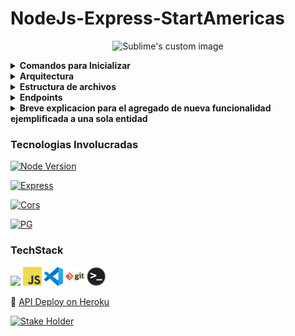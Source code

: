 
# NodeJs-Express-StartAmericas 
<p align="center">
  <img src="https://raw.githubusercontent.com/MicaelliMedeiros/micaellimedeiros/master/image/computer-illustration.png" alt="Sublime's custom image" min-width="400px" max-width="1000px" width="600px" height="400px" alt="Computador iuriCode"/>
</p>


<details>
  <summary><strong>Comandos para Inicializar</strong></summary>

#### Comando para instalar Dependencias 

    npm install  

#### Comando para Ejecutar el Proyecto

    node server.js || npm start
    
- *Comienza a escuchar en el puerto [localhost 5000](http://localhost:5000/)*

</details>

<details>
    <summary><strong>Arquitectura</strong></summary>

### MVC (Modelo Vista Controlador)
  Start Servicio de Datos sigue una arquitectura basada en capas la cual es el patrón de diseño que especifica cómo debe ser estructurada una aplicación, así como las capas que van a componer la misma y sus propias funcionalidades, este tipo de diseño fue implementado debido a que existía la necesidad de separar los diferentes aspectos del desarrollo como de qué forma se presenta los datos, donde se maneja la lógica de negocio, mecanismos de almacenamiento (Base de datos), entre otros.
Esta arquitectura se centra en la separación de la aplicación en capas aplicando por muy debajo el principio de separación de preocupaciones (SoC)
La arquitectura en capas consta en dividir la aplicación en capas, con la intención de que cada capa tenga un rol muy definido, como por ejemplo en caso del backend tenga la capa de presentación (JSON,data,etc..), una capa de regla de negocios (Servicios) y una capa de acceso a datos (DAO), la definición del número de capas van de acuerdo a la necesidad que se tenga en cuanto a funcionalidad se desee especificar en una.
 Los diagramas C4 son de gran utilidad para un mejor entendimiento del flujo que se sigue en todo el proceso por lo cual a continuación se muestran de ejemplo los diagramas  c3 y c4 de la entidad proyecto debido a que se repite el mismo flujo para otras entidades:
  
#### Diagrama 1: Diagrama de Clases Perteneciente al Modelo C3
  <p align="center">
  <img src="https://user-images.githubusercontent.com/74753713/145108457-7bbd740a-1fbf-4c2d-9e15-bc466bd56561.png" alt="Sublime's custom image"/>
</p>

#### Diagrama 2: Diagrama de Clases Perteneciente al Modelo C4
<p align="center">
  <img src="https://user-images.githubusercontent.com/74753713/145110042-db6c91e9-352e-418e-8b5d-2ec063a7b43a.png" alt="Sublime's custom image"/>
</p>
  


  

</details>

<details>
  <summary><strong>Estructura de archivos</strong></summary>
  
- Config: En este apartado se encuentran la conexion con la tabla de la base de datos, Startup de la aplicacion, configuracion de Cors, etc.
- Documentation: Se encuentra los archivos sql de los eventos, proyectos y de usuarios. Como tambien se encuentra el postman que nos permite realizar pruebas como los requests, para validar que los endpoints que se crearon trabajen de manera correcta.

- Routes: Se encuentra los Endpoints de la API que responden las peticiones que se realicen a este.

- Services: En esta carpeta se encuentran los servicios, las cuales van a ser llamados para ser actualizados algunos modelos o solicitudes dependiendo el contexto. Es el responsable de crear modelos, recuperar, actualizacion de valores o de recursos, como tambien de la logica de la aplicacion.

    
### Recomendaciones 
    Implementar sequelize
</details>

<details>
    <summary><strong>Endpoints</strong></summary>
  
## Usuarios 
|    Tipo  | Peticion                  | URL  	                                          |
|----------|---------------------------|--------------------------------------------------|
|    GET   |  All Users                | http://localhost:5000/extended_form              |
|    GET   |  Users by Id              | http://localhost:5000/extended_form/{id_usuario} |
|    GET   |  Insignias by User Id     | http://localhost:5000/insignias/{id_usuario}     |
|  DELETE  |  Dar de baja un usuario   | http://localhost:5000/disable_user/{id_usuario}  |
|   POST   |  User                     | http://localhost:5000/extended_form/{id_usuario} |
|    PUT   |  User                     | http://localhost:5000/extended_form/{id_usuario} |
|    PUT   |  Insignias by User Id     | http://localhost:5000/extended_form/{id_usuario} |


## Proyectos  
|    Tipo  | Peticion                                                        | URL  	                                                                           |
|----------|-----------------------------------------------------------------|-----------------------------------------------------------------------------------|
|    GET   |  All projects            		     						                   | http://localhost:5000/get_proyectos	                                             |
|    GET   |  A specific project       		     						                   | http://localhost:5000/get_proyecto/{id_project}                                   |
|    GET   |  Volunteer participation in project     						             | http://localhost:5000/participate/{id_project}/sesion/{id_usuario}                |
|    GET   |  All project participants   	     						                   | http://localhost:5000/get_participantes_proyecto_simple/{id_project}              |
|    GET   |  All projects in a category             				     		         | http://localhost:5000/get_proyectos/{category_name}                               |
|    GET   |  All projects in which I have participated as a volunteer       | http://localhost:5000/sesion/{id_usuario}/get_my_proyectos                        | 
|    GET   |  All leaders     									                             | http://localhost:5000/get_lideres                                                 |
|    GET   |  Get user role                 							                   | http://localhost:5000/get_rol/{id_usuario}                                        |
|    GET   |  Get participants number             						               | http://localhost:5000/get_numero_participantes/{id_project}                       |
|    GET   |  Get project events     								                         | http://localhost:5000/get_eventos_proyecto/{id_project}                           |
|    GET   |  Get finished projects   								                       | http://localhost:5000/get_proyectos_acabado                                       |
|    GET   |  Get projects Categories                    					           | http://localhost:5000/get_categoria_proyectos                                     |
|    GET   |  Get Users                     							                   | http://localhost:5000/get_usuarios                                                |
|    GET   |  Get project image    								                           | http://localhost:5000/get_image_proyecto/{id_project}                             |
|  DELETE  |  Delete project   									                             | http://localhost:5000/delete_proyecto/{id_project}                                |
|  DELETE  |  Cancel project participation   							                   | http://localhost:5000/cancel_participate_proyecto/{id_project}/sesion/{id_usuario}|
|   POST   |  Create Project                     						                 | http://localhost:5000/create_proyecto                                             |    
|   POST   |  Assing project image                     						           | http://localhost:5000/create_imagen_proyecto/{id_project}                         |
|    PUT   |  Update Project                     						                 | http://localhost:5000/update_proyecto/{id_project}                                |
|    PUT   |  Participate in proyect    							                       | http://localhost:5000/participate_proyecto/{id_project}/sesion/{id_usuario}       |
|    PUT   |  Participate in past proyect     							                 |http://localhost:5000/participate_past_proyecto/{idproject}/sesion/{idctuser}/volunteer/{idusuario} |
  
## Eventos  
|    Tipo  | Peticion                               | URL  	                                                                           |
|----------|----------------------------------------|----------------------------------------------------------------------------------|
|    GET   |  All Events                            | http://localhost:5000/eventos              	                                     |
|    GET   |  All Lideres                           | http://localhost:5000/lideres              	                                     |
|    GET   |  All Categories                        | http://localhost:5000/eventos/categorias                                         |
|    GET   |  Events by Id                          | http://localhost:5000/eventos/{id_evento}  	                                     |
|    GET   |  List All Participants in one event    | http://localhost:5000/eventos/participante/{id_evento}  	                       |
|    GET   |  Get All Events by User                | http://localhost:5000/sesion/{id_usuario}/get_my_eventos 	                       |
|  DELETE  |  Delete one event                      | http://localhost:5000/evento/{id_evento}                                         |
|  DELETE  |  Delete participacion                  | hhtp://localhost:5000/eventos/eliminar_participacion/{id_evento}/{id_usuario}    |
|   POST   |  Create Event                          | http://localhost:5000/eventos/crearevento                                        |
|   POST   |  Participation in one event            | http://localhost:5000/eventos/participate_evento/{id_evento}/sesion/{id_usuario} |
|    PUT   |  Update Event                          | http://localhost:5000/actualizar_evento/{id_evento}                              |
|    PUT   |  Update Estado                         | http://localhost:5000/eventos/archivar_evento/{id_evento}                        |
|    PUT   |  Update Estado                         | http://localhost:5000/eventos/mostrar_evento/{id_evento}                         |  
  
</details>


<details>
  <summary><strong>Breve explicacion para el agregado de nueva funcionalidad ejemplificada a una sola entidad</strong></summary>

Para el agregado de nueva funcionalidad en el back end (end points) se debe pensar primeramente en “la clase repositorio” donde se crea y usa la conexión con la base de datos esta aun no usa un framework por lo cual se hará mucho más fácil el acceso a esta mediante una sentencia sql, se debe pensar también qué datos necesitamos que la api nos envíe para poder realizar las consultas necesarias (funcionalidades) por ejemplo lo que se tiene que obtener del body o el header para realizar la funcionalidad, esta capa al ser la más cercana a la base de datos no puede hacer mucha o una gran implementación de la lógica de negocio para eso esta el service donde se maneja esta lógica que por ejemplo permite limpiar los nulos para mostrar el json de una manera más limpia, si se desea implementar algo muy particular en cuanto a funcionalidad de START es preferente la utilización de esta capa y finalmente proyecto route donde se le pone nombre a la funcionalidad (https://servicio-de-datos-respaldo.herokuapp.com/nombre_de_tu_funcionalidad) de modo que la api pueda llamar y realizar esta petición, conectándose inicialmente con proyectos rutas después con proyecto servicio y finalmente con el repositorio que realiza las operaciones en la base de datos.
Como una pequeña aclaración es bueno resaltar que existe más de una tabla con la cual se relaciona directamente la principal de proyectos que en este caso serían categorías_proyectos y imagenes_proyectos 
  
</details>
 




### Tecnologias Involucradas

[![Node Version](https://img.shields.io/badge/Node-v15.8.0-green)](https://nodejs.org/docs/latest-v15.x/api/)

[![Express](https://img.shields.io/badge/Express-v4.17.1-yellow)](http://expressjs.com/en/4x/api.html)

[![Cors](https://img.shields.io/badge/Cors-v2.8.5-orange)](https://www.npmjs.com/package/cors)

[![PG](https://img.shields.io/badge/PG-v8.7.1-brown)](https://node-postgres.com/)
    

### TechStack

<code><img height="30" src="https://emojis.slackmojis.com/emojis/images/1465929657/511/heroku.png?1465929657"></code>
<code><img height="30" src="https://raw.githubusercontent.com/github/explore/80688e429a7d4ef2fca1e82350fe8e3517d3494d/topics/javascript/javascript.png"></code>
<code><img height="30" src="https://raw.githubusercontent.com/github/explore/80688e429a7d4ef2fca1e82350fe8e3517d3494d/topics/visual-studio-code/visual-studio-code.png"></code>
<code><img height="30" src="https://raw.githubusercontent.com/github/explore/80688e429a7d4ef2fca1e82350fe8e3517d3494d/topics/git/git.png"></code>
<code><img height="30" src="https://raw.githubusercontent.com/github/explore/80688e429a7d4ef2fca1e82350fe8e3517d3494d/topics/terminal/terminal.png"></code>


[API deploy on heroku]: https://startamericastogether.herokuapp.com/

🏡 [API Deploy on Heroku][API deploy on heroku]


[![Stake Holder](https://img.shields.io/badge/Cliente-StartAmericasTogether-blue)](https://www.startamericastogether.org/)
